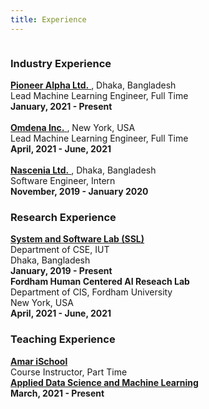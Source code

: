 ```yaml
---
title: Experience
---
```

<!-- ### Industry Experience <br/>
> **[Pioneer Alpha Ltd.](https://pioneeralpha.com/)**, Dhaka, Bangladesh <br/>
> Lead Machine Learning Engineer, Full Time <br/>
> **January, 2021 - Present** 

> **[Omdena Inc.](https://omdena.com/)**, New York, USA <br/>
> Lead Machine Learning Engineer, Part Time <br/>
> **April, 2021 - June, 2021**

> **[Nascenia Ltd.](https://nascenia.com/)**, Dhaka, Bangladesh <br/>
> Software Engineer, Intern <br/>
> **November, 2019 - January 2020** -->

<!-- ### Research Experience <br/>
> **[System and Software Lab (SSL)](https://cse.iutoic-dhaka.edu/ssl)** <br/>
> Department of CSE, IUT <br/>
> **January, 2019 - Present**

> **Fordham Human Centered AI Reseach Lab** <br/>
> Department of CIS, Fordham University, NY, USA <br/>
> **March, 2021 - Present** -->


<!-- ### Teaching Experience <br/>
> **[Amar iSchool](https://amarischool.com/)**, Dhaka, Bangladesh <br/>
> Course Instructor, Part Time <br/>
> **[Applied Data Science and Machine Learning](https://github.com/pioneerAlpha/ML_AiS_B1)** <br/>
> **March, 2021 - Present** -->

<div class="row">
  <div class="column">
    <h3> Industry Experience </h3>
    <div class ="box">
        <a href="https://pioneeralpha.com/"> <b> Pioneer Alpha Ltd.</b> </a>, Dhaka, Bangladesh <br/>
        Lead Machine Learning Engineer, Full Time <br/>
        <b>January, 2021 - Present</b> <br/> <br/>
    </div>
    <div class ="box">
        <a href="https://omdena.com/"> <b> Omdena Inc.</b> </a>, New York, USA <br/>
        Lead Machine Learning Engineer, Full Time <br/>
        <b>April, 2021 - June, 2021</b> <br/> <br/>
    </div>
    <div class ="box">
        <a href="https://nascenia.com/"> <b> Nascenia Ltd.</b> </a>, Dhaka, Bangladesh <br/>
        Software Engineer, Intern <br/>
        <b>November, 2019 - January 2020</b> <br/>
    </div>
  </div>
  
  <div class="column">
    <h3> Research Experience </h3>
    <div class ="box">
        <a href="https://cse.iutoic-dhaka.edu/ssl"> <b> System and Software Lab (SSL)</b> </a> <br/>
        Department of CSE, IUT<br/> 
        Dhaka, Bangladesh <br/>
        <b>January, 2019 - Present</b> <br/>
    </div>
    <div class ="box">
        <b> Fordham Human Centered AI Reseach Lab </b> <br/>
        Department of CIS, Fordham University<br/>
        New York, USA <br/>
        <b>April, 2021 - June, 2021</b> <br/>
    </div>
  </div>
  
  <div class="column">
    <h3> Teaching Experience </h3>
    <div class ="box">
        <a href="https://amarischool.com/"> <b> Amar iSchool</b> </a> <br/>
        Course Instructor, Part Time <br/>
        <a href="https://github.com/pioneerAlpha/ML_AiS_B1"> <b> Applied Data Science and Machine Learning</b> </a><br/>
        <b>March, 2021 - Present</b> <br/>
    </div>
  </div>
</div>